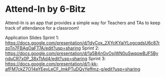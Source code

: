 # Attend-In by 6-Bitz

Attend-In is an app that provides a simple way for Teachers and TAs to keep track of attendance for a classroom!

Application Slides
Sprint 1: https://docs.google.com/presentation/d/1dyCox_2XYcKYaiYLogcqdsU6c87rzoTn7FBAgOaFT7A/edit?usp=sharing
Sprint 2: https://docs.google.com/presentation/d/1a5B4nGvOsjWN0uSwqowBJF5BynduCR7x0P_38xTtAd4/edit?usp=sharing
Sprint 3: https://docs.google.com/presentation/d/1-kk-afFM7ckZ7O14eYEeyLeCF_lmkPTuDQyYeffmz-g/edit?usp=sharing

